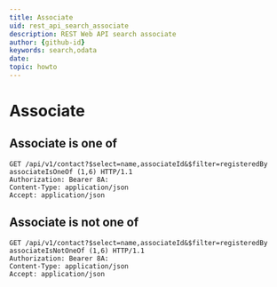 ```yaml
---
title: Associate
uid: rest_api_search_associate
description: REST Web API search associate
author: {github-id}
keywords: search,odata
date:
topic: howto
---
```


# Associate

## Associate is one of

```http
GET /api/v1/contact?$select=name,associateId&$filter=registeredBy associateIsOneOf (1,6) HTTP/1.1
Authorization: Bearer 8A:
Content-Type: application/json
Accept: application/json
```

## Associate is not one of

```http
GET /api/v1/contact?$select=name,associateId&$filter=registeredBy associateIsNotOneOf (1,6) HTTP/1.1
Authorization: Bearer 8A:
Content-Type: application/json
Accept: application/json
```

